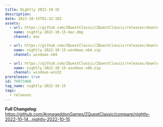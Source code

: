 ```yaml
---
title: Nightly 2022-10-15
description: 
date: 2022-10-15T01:32:18Z
assets: 
  - url: https://github.com/ZQuestClassic/ZQuestClassic/releases/download/nightly-2022-10-15/nightly-2022-10-15-mac.dmg
    name: nightly-2022-10-15-mac.dmg
    channel: mac

  - url: https://github.com/ZQuestClassic/ZQuestClassic/releases/download/nightly-2022-10-15/nightly-2022-10-15-windows-x64.zip
    name: nightly-2022-10-15-windows-x64.zip
    channel: windows-x64

  - url: https://github.com/ZQuestClassic/ZQuestClassic/releases/download/nightly-2022-10-15/nightly-2022-10-15-windows-x86.zip
    name: nightly-2022-10-15-windows-x86.zip
    channel: windows-win32
prerelease: true
id: 79973468
tag_name: nightly-2022-10-15
tags:
  - releases
---
```


**Full Changelog**: https://github.com/ArmageddonGames/ZQuestClassic/compare/nightly-2022-10-14...nightly-2022-10-15
